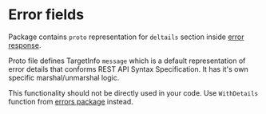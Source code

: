 # Error fields

Package contains `proto` representation for `deltails` section inside [error response](../../errors).

Proto file defines TargetInfo `message` which is a default representation of error details that conforms 
REST API Syntax Specification. It has it's own specific marshal/unmarshal logic.
 
This functionality should not be directly used in your code. Use `WithDetails` function from 
[errors package](../../errors) instead.
